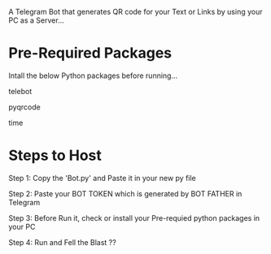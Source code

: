  A Telegram Bot that generates QR code for your Text or Links by using your PC as a Server...
 
# Pre-Required Packages 
 
 Intall the below Python packages before running...
 
telebot

pyqrcode

time

# Steps to Host

 Step 1: Copy the 'Bot.py' and Paste it in your new py file

 Step 2: Paste your BOT TOKEN which is generated by BOT FATHER in Telegram 

 Step 3: Before Run it, check or install your Pre-requied python packages in your PC

 Step 4: Run and Fell  the Blast ??
